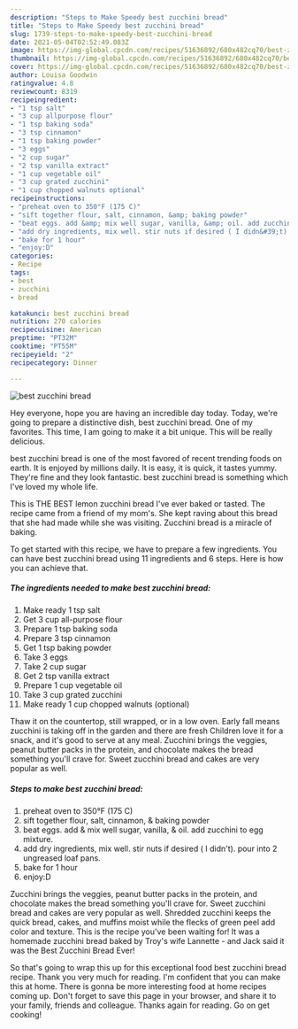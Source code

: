 ```yaml
---
description: "Steps to Make Speedy best zucchini bread"
title: "Steps to Make Speedy best zucchini bread"
slug: 1739-steps-to-make-speedy-best-zucchini-bread
date: 2021-05-04T02:52:49.083Z
image: https://img-global.cpcdn.com/recipes/51636892/680x482cq70/best-zucchini-bread-recipe-main-photo.jpg
thumbnail: https://img-global.cpcdn.com/recipes/51636892/680x482cq70/best-zucchini-bread-recipe-main-photo.jpg
cover: https://img-global.cpcdn.com/recipes/51636892/680x482cq70/best-zucchini-bread-recipe-main-photo.jpg
author: Louisa Goodwin
ratingvalue: 4.8
reviewcount: 8319
recipeingredient:
- "1 tsp salt"
- "3 cup allpurpose flour"
- "1 tsp baking soda"
- "3 tsp cinnamon"
- "1 tsp baking powder"
- "3 eggs"
- "2 cup sugar"
- "2 tsp vanilla extract"
- "1 cup vegetable oil"
- "3 cup grated zucchini"
- "1 cup chopped walnuts optional"
recipeinstructions:
- "preheat oven to 350°F (175 C)"
- "sift together flour, salt, cinnamon, &amp; baking powder"
- "beat eggs. add &amp; mix well sugar, vanilla, &amp; oil. add zucchini to egg mixture."
- "add dry ingredients, mix well. stir nuts if desired ( I didn&#39;t). pour into 2 ungreased loaf pans."
- "bake for 1 hour"
- "enjoy:D"
categories:
- Recipe
tags:
- best
- zucchini
- bread

katakunci: best zucchini bread 
nutrition: 270 calories
recipecuisine: American
preptime: "PT32M"
cooktime: "PT55M"
recipeyield: "2"
recipecategory: Dinner

---
```



![best zucchini bread](https://img-global.cpcdn.com/recipes/51636892/680x482cq70/best-zucchini-bread-recipe-main-photo.jpg)

Hey everyone, hope you are having an incredible day today. Today, we're going to prepare a distinctive dish, best zucchini bread. One of my favorites. This time, I am going to make it a bit unique. This will be really delicious.

best zucchini bread is one of the most favored of recent trending foods on earth. It is enjoyed by millions daily. It is easy, it is quick, it tastes yummy. They're fine and they look fantastic. best zucchini bread is something which I've loved my whole life.

This is THE BEST lemon zucchini bread I&#39;ve ever baked or tasted. The recipe came from a friend of my mom&#39;s. She kept raving about this bread that she had made while she was visiting. Zucchini bread is a miracle of baking.


To get started with this recipe, we have to prepare a few ingredients. You can have best zucchini bread using 11 ingredients and 6 steps. Here is how you can achieve that.

<!--inarticleads1-->

##### The ingredients needed to make best zucchini bread:

1. Make ready 1 tsp salt
1. Get 3 cup all-purpose flour
1. Prepare 1 tsp baking soda
1. Prepare 3 tsp cinnamon
1. Get 1 tsp baking powder
1. Take 3 eggs
1. Take 2 cup sugar
1. Get 2 tsp vanilla extract
1. Prepare 1 cup vegetable oil
1. Take 3 cup grated zucchini
1. Make ready 1 cup chopped walnuts (optional)


Thaw it on the countertop, still wrapped, or in a low oven. Early fall means zucchini is taking off in the garden and there are fresh Children love it for a snack, and it&#39;s good to serve at any meal. Zucchini brings the veggies, peanut butter packs in the protein, and chocolate makes the bread something you&#39;ll crave for. Sweet zucchini bread and cakes are very popular as well. 

<!--inarticleads2-->

##### Steps to make best zucchini bread:

1. preheat oven to 350°F (175 C)
1. sift together flour, salt, cinnamon, &amp; baking powder
1. beat eggs. add &amp; mix well sugar, vanilla, &amp; oil. add zucchini to egg mixture.
1. add dry ingredients, mix well. stir nuts if desired ( I didn&#39;t). pour into 2 ungreased loaf pans.
1. bake for 1 hour
1. enjoy:D


Zucchini brings the veggies, peanut butter packs in the protein, and chocolate makes the bread something you&#39;ll crave for. Sweet zucchini bread and cakes are very popular as well. Shredded zucchini keeps the quick bread, cakes, and muffins moist while the flecks of green peel add color and texture. This is the recipe you&#39;ve been waiting for! It was a homemade zucchini bread baked by Troy&#39;s wife Lannette - and Jack said it was the Best Zucchini Bread Ever! 

So that's going to wrap this up for this exceptional food best zucchini bread recipe. Thank you very much for reading. I'm confident that you can make this at home. There is gonna be more interesting food at home recipes coming up. Don't forget to save this page in your browser, and share it to your family, friends and colleague. Thanks again for reading. Go on get cooking!
